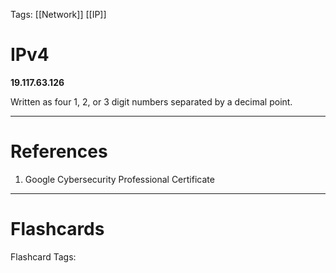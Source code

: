 Tags: [[Network]] [[IP]]
# IPv4

**19.117.63.126**

Written as four 1, 2, or 3 digit numbers separated by a decimal point.

---
# References

1. Google Cybersecurity Professional Certificate

---
# Flashcards

Flashcard Tags: